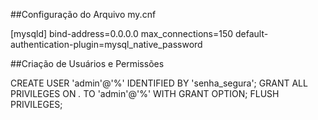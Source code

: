 ##Configuração do Arquivo my.cnf

[mysqld]
bind-address=0.0.0.0
max_connections=150
default-authentication-plugin=mysql_native_password

##Criação de Usuários e Permissões

CREATE USER 'admin'@'%' IDENTIFIED BY 'senha_segura';
GRANT ALL PRIVILEGES ON *.* TO 'admin'@'%' WITH GRANT OPTION;
FLUSH PRIVILEGES;
